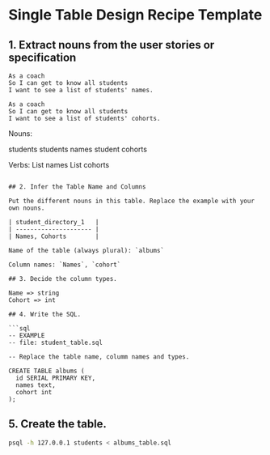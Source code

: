 # Single Table Design Recipe Template

## 1. Extract nouns from the user stories or specification

```
As a coach
So I can get to know all students
I want to see a list of students' names.

As a coach
So I can get to know all students
I want to see a list of students' cohorts.

```
Nouns:

students
students names
student cohorts

Verbs:
List names
List cohorts
```

## 2. Infer the Table Name and Columns

Put the different nouns in this table. Replace the example with your own nouns.

| student_directory_1   | 
| --------------------- |
| Names, Cohorts        | 

Name of the table (always plural): `albums` 

Column names: `Names`, `cohort`

## 3. Decide the column types.

Name => string
Cohort => int

## 4. Write the SQL.

```sql
-- EXAMPLE
-- file: student_table.sql

-- Replace the table name, columm names and types.

CREATE TABLE albums (
  id SERIAL PRIMARY KEY,
  names text,
  cohort int
);
```

## 5. Create the table.

```bash
psql -h 127.0.0.1 students < albums_table.sql
```